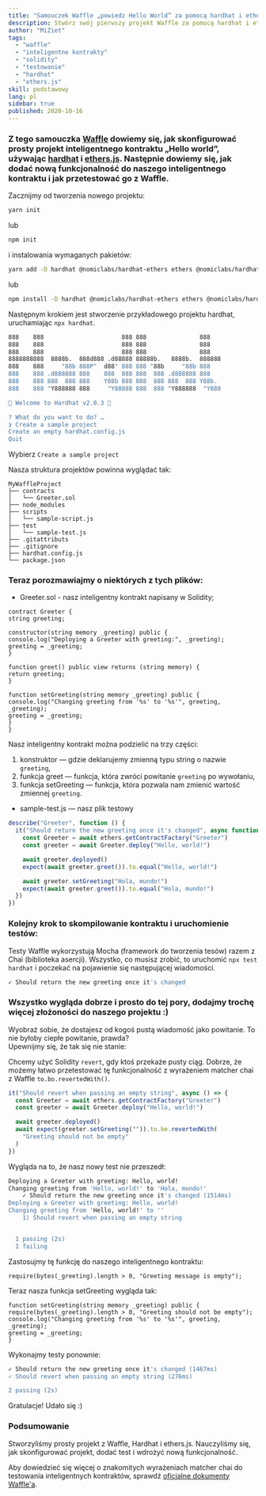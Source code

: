 ```yaml
---
title: "Samouczek Waffle „powiedz Hello World” za pomocą hardhat i ethers"
description: Stwórz swój pierwszy projekt Waffle za pomocą hardhat i ethers.js
author: "MiZiet"
tags:
  - "waffle"
  - "inteligentne kontrakty"
  - "solidity"
  - "testowanie"
  - "hardhat"
  - "ethers.js"
skill: podstawowy
lang: pl
sidebar: true
published: 2020-10-16
---
```


### Z tego samouczka [Waffle](https://ethereum-waffle.readthedocs.io) dowiemy się, jak skonfigurować prosty projekt inteligentnego kontraktu „Hello world”, używając [hardhat](https://hardhat.org/) i [ethers.js](https://docs.ethers.io/v5/). Następnie dowiemy się, jak dodać nową funkcjonalność do naszego inteligentnego kontraktu i jak przetestować go z Waffle.

Zacznijmy od tworzenia nowego projektu:

```bash
yarn init
```

lub

```bash
npm init
```

i instalowania wymaganych pakietów:

```bash
yarn add -D hardhat @nomiclabs/hardhat-ethers ethers @nomiclabs/hardhat-waffle ethereum-waffle chai
```

lub

```bash
npm install -D hardhat @nomiclabs/hardhat-ethers ethers @nomiclabs/hardhat-waffle ethereum-waffle chai
```

Następnym krokiem jest stworzenie przykładowego projektu hardhat, uruchamiając `npx hardhat`.

```bash
888    888                      888 888               888
888    888                      888 888               888
888    888                      888 888               888
8888888888  8888b.  888d888 .d88888 88888b.   8888b.  888888
888    888     "88b 888P"  d88" 888 888 "88b     "88b 888
888    888 .d888888 888    888  888 888  888 .d888888 888
888    888 888  888 888    Y88b 888 888  888 888  888 Y88b.
888    888 "Y888888 888     "Y88888 888  888 "Y888888  "Y888

👷 Welcome to Hardhat v2.0.3 👷‍

? What do you want to do? …
❯ Create a sample project
Create an empty hardhat.config.js
Quit
```

Wybierz `Create a sample project`

Nasza struktura projektów powinna wyglądać tak:

```
MyWaffleProject
├── contracts
│   └── Greeter.sol
├── node_modules
├── scripts
│   └── sample-script.js
├── test
│   └── sample-test.js
├── .gitattributs
├── .gitignore
├── hardhat.config.js
└── package.json
```

### Teraz porozmawiajmy o niektórych z tych plików:

- Greeter.sol - nasz inteligentny kontrakt napisany w Solidity;

```solidity
contract Greeter {
string greeting;

constructor(string memory _greeting) public {
console.log("Deploying a Greeter with greeting:", _greeting);
greeting = _greeting;
}

function greet() public view returns (string memory) {
return greeting;
}

function setGreeting(string memory _greeting) public {
console.log("Changing greeting from '%s' to '%s'", greeting, _greeting);
greeting = _greeting;
}
}
```

Nasz inteligentny kontrakt można podzielić na trzy części:

1. konstruktor — gdzie deklarujemy zmienną typu string o nazwie `greeting`,
2. funkcja greet — funkcja, która zwróci powitanie `greeting` po wywołaniu,
3. funkcja setGreeting — funkcja, która pozwala nam zmienić wartość zmiennej `greeting`.

- sample-test.js — nasz plik testowy

```js
describe("Greeter", function () {
  it("Should return the new greeting once it's changed", async function () {
    const Greeter = await ethers.getContractFactory("Greeter")
    const greeter = await Greeter.deploy("Hello, world!")

    await greeter.deployed()
    expect(await greeter.greet()).to.equal("Hello, world!")

    await greeter.setGreeting("Hola, mundo!")
    expect(await greeter.greet()).to.equal("Hola, mundo!")
  })
})
```

### Kolejny krok to skompilowanie kontraktu i uruchomienie testów:

Testy Waffle wykorzystują Mocha (framework do tworzenia tesów) razem z Chai (biblioteka asercji). Wszystko, co musisz zrobić, to uruchomić `npx test hardhat` i poczekać na pojawienie się następującej wiadomości.

```bash
✓ Should return the new greeting once it's changed
```

### Wszystko wygląda dobrze i prosto do tej pory, dodajmy trochę więcej złożoności do naszego projektu :)

Wyobraź sobie, że dostajesz od kogoś pustą wiadomość jako powitanie. To nie byłoby ciepłe powitanie, prawda?  
Upewnijmy się, że tak się nie stanie:

Chcemy użyć Solidity `revert`, gdy ktoś przekaże pusty ciąg. Dobrze, że możemy łatwo przetestować tę funkcjonalność z wyrażeniem matcher chai z Waffle `to.bo.revertedWith()`.

```js
it("Should revert when passing an empty string", async () => {
  const Greeter = await ethers.getContractFactory("Greeter")
  const greeter = await Greeter.deploy("Hello, world!")

  await greeter.deployed()
  await expect(greeter.setGreeting("")).to.be.revertedWith(
    "Greeting should not be empty"
  )
})
```

Wygląda na to, że nasz nowy test nie przeszedł:

```bash
Deploying a Greeter with greeting: Hello, world!
Changing greeting from 'Hello, world!' to 'Hola, mundo!'
    ✓ Should return the new greeting once it's changed (1514ms)
Deploying a Greeter with greeting: Hello, world!
Changing greeting from 'Hello, world!' to ''
    1) Should revert when passing an empty string


  1 passing (2s)
  1 failing
```

Zastosujmy tę funkcję do naszego inteligentnego kontraktu:

```solidity
require(bytes(_greeting).length > 0, "Greeting message is empty");
```

Teraz nasza funkcja setGreeting wygląda tak:

```solidity
function setGreeting(string memory _greeting) public {
require(bytes(_greeting).length > 0, "Greeting should not be empty");
console.log("Changing greeting from '%s' to '%s'", greeting, _greeting);
greeting = _greeting;
}
```

Wykonajmy testy ponownie:

```bash
✓ Should return the new greeting once it's changed (1467ms)
✓ Should revert when passing an empty string (276ms)

2 passing (2s)
```

Gratulacje! Udało się :)

### Podsumowanie

Stworzyliśmy prosty projekt z Waffle, Hardhat i ethers.js. Nauczyliśmy się, jak skonfigurować projekt, dodać test i wdrożyć nową funkcjonalność.

Aby dowiedzieć się więcej o znakomitych wyrażeniach matcher chai do testowania inteligentnych kontraktów, sprawdź [oficjalne dokumenty Waffle'a](https://ethereum-waffle.readthedocs.io/en/latest/matchers.html).

